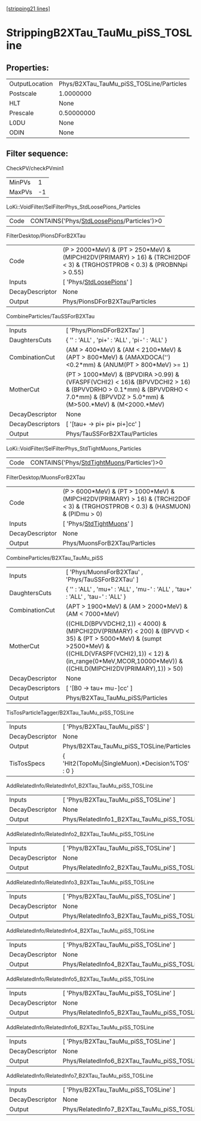 [[stripping21 lines]](./stripping21-index)

# StrippingB2XTau_TauMu_piSS_TOSLine

## Properties:

|                |                                          |
|----------------|------------------------------------------|
| OutputLocation | Phys/B2XTau_TauMu_piSS_TOSLine/Particles |
| Postscale      | 1.0000000                                |
| HLT            | None                                     |
| Prescale       | 0.50000000                               |
| L0DU           | None                                     |
| ODIN           | None                                     |

## Filter sequence:

CheckPV/checkPVmin1

|        |     |
|--------|-----|
| MinPVs | 1   |
| MaxPVs | -1  |

LoKi::VoidFilter/SelFilterPhys_StdLoosePions_Particles

|      |                                                                                            |
|------|--------------------------------------------------------------------------------------------|
| Code | CONTAINS('Phys/[StdLoosePions](./stripping21-commonparticles-stdloosepions)/Particles')\>0 |

FilterDesktop/PionsDForB2XTau

|                 |                                                                                                                                 |
|-----------------|---------------------------------------------------------------------------------------------------------------------------------|
| Code            | (P \> 2000\*MeV) & (PT \> 250\*MeV) & (MIPCHI2DV(PRIMARY) \> 16) & (TRCHI2DOF \< 3) & (TRGHOSTPROB \< 0.3) & (PROBNNpi \> 0.55) |
| Inputs          | [ 'Phys/[StdLoosePions](./stripping21-commonparticles-stdloosepions)' ]                                                       |
| DecayDescriptor | None                                                                                                                            |
| Output          | Phys/PionsDForB2XTau/Particles                                                                                                  |

CombineParticles/TauSSForB2XTau

|                  |                                                                                                                                                                                          |
|------------------|------------------------------------------------------------------------------------------------------------------------------------------------------------------------------------------|
| Inputs           | [ 'Phys/PionsDForB2XTau' ]                                                                                                                                                             |
| DaughtersCuts    | { '' : 'ALL' , 'pi+' : 'ALL' , 'pi-' : 'ALL' }                                                                                                                                           |
| CombinationCut   | (AM \> 400\*MeV) & (AM \< 2100\*MeV) & (APT \> 800\*MeV) & (AMAXDOCA('') \<0.2\*mm) & (ANUM(PT \> 800\*MeV) \>= 1)                                                                       |
| MotherCut        | (PT \> 1000\*MeV) & (BPVDIRA \>0.99) & (VFASPF(VCHI2) \< 16)& (BPVVDCHI2 \> 16) & (BPVVDRHO \> 0.1\*mm) & (BPVVDRHO \< 7.0\*mm) & (BPVVDZ \> 5.0\*mm) & (M\>500.\*MeV) & (M\<2000.\*MeV) |
| DecayDescriptor  | None                                                                                                                                                                                     |
| DecayDescriptors | [ '[tau+ -\> pi+ pi+ pi+]cc' ]                                                                                                                                                       |
| Output           | Phys/TauSSForB2XTau/Particles                                                                                                                                                            |

LoKi::VoidFilter/SelFilterPhys_StdTightMuons_Particles

|      |                                                                                            |
|------|--------------------------------------------------------------------------------------------|
| Code | CONTAINS('Phys/[StdTightMuons](./stripping21-commonparticles-stdtightmuons)/Particles')\>0 |

FilterDesktop/MuonsForB2XTau

|                 |                                                                                                                                        |
|-----------------|----------------------------------------------------------------------------------------------------------------------------------------|
| Code            | (P \> 6000\*MeV) & (PT \> 1000\*MeV) & (MIPCHI2DV(PRIMARY) \> 16) & (TRCHI2DOF \< 3) & (TRGHOSTPROB \< 0.3) & (HASMUON) & (PIDmu \> 0) |
| Inputs          | [ 'Phys/[StdTightMuons](./stripping21-commonparticles-stdtightmuons)' ]                                                              |
| DecayDescriptor | None                                                                                                                                   |
| Output          | Phys/MuonsForB2XTau/Particles                                                                                                          |

CombineParticles/B2XTau_TauMu_piSS

|                  |                                                                                                                                                                                                                                       |
|------------------|---------------------------------------------------------------------------------------------------------------------------------------------------------------------------------------------------------------------------------------|
| Inputs           | [ 'Phys/MuonsForB2XTau' , 'Phys/TauSSForB2XTau' ]                                                                                                                                                                                   |
| DaughtersCuts    | { '' : 'ALL' , 'mu+' : 'ALL' , 'mu-' : 'ALL' , 'tau+' : 'ALL' , 'tau-' : 'ALL' }                                                                                                                                                      |
| CombinationCut   | (APT \> 1900\*MeV) & (AM \> 2000\*MeV) & (AM \< 7000\*MeV)                                                                                                                                                                            |
| MotherCut        | ((CHILD(BPVVDCHI2,1)) \< 4000) & (MIPCHI2DV(PRIMARY) \< 200) & (BPVVD \< 35) & (PT \> 5000\*MeV) & (sumpt \>2500\*MeV) & ((CHILD(VFASPF(VCHI2),1)) \< 12) & (in_range(0\*MeV,MCOR,10000\*MeV)) &((CHILD(MIPCHI2DV(PRIMARY),1)) \> 50) |
| DecayDescriptor  | None                                                                                                                                                                                                                                  |
| DecayDescriptors | [ '[B0 -\> tau+ mu-]cc' ]                                                                                                                                                                                                         |
| Output           | Phys/B2XTau_TauMu_piSS/Particles                                                                                                                                                                                                      |

TisTosParticleTagger/B2XTau_TauMu_piSS_TOSLine

|                 |                                                   |
|-----------------|---------------------------------------------------|
| Inputs          | [ 'Phys/B2XTau_TauMu_piSS' ]                    |
| DecayDescriptor | None                                              |
| Output          | Phys/B2XTau_TauMu_piSS_TOSLine/Particles          |
| TisTosSpecs     | { 'Hlt2(TopoMu\|SingleMuon).\*Decision%TOS' : 0 } |

AddRelatedInfo/RelatedInfo1_B2XTau_TauMu_piSS_TOSLine

|                 |                                                       |
|-----------------|-------------------------------------------------------|
| Inputs          | [ 'Phys/B2XTau_TauMu_piSS_TOSLine' ]                |
| DecayDescriptor | None                                                  |
| Output          | Phys/RelatedInfo1_B2XTau_TauMu_piSS_TOSLine/Particles |

AddRelatedInfo/RelatedInfo2_B2XTau_TauMu_piSS_TOSLine

|                 |                                                       |
|-----------------|-------------------------------------------------------|
| Inputs          | [ 'Phys/B2XTau_TauMu_piSS_TOSLine' ]                |
| DecayDescriptor | None                                                  |
| Output          | Phys/RelatedInfo2_B2XTau_TauMu_piSS_TOSLine/Particles |

AddRelatedInfo/RelatedInfo3_B2XTau_TauMu_piSS_TOSLine

|                 |                                                       |
|-----------------|-------------------------------------------------------|
| Inputs          | [ 'Phys/B2XTau_TauMu_piSS_TOSLine' ]                |
| DecayDescriptor | None                                                  |
| Output          | Phys/RelatedInfo3_B2XTau_TauMu_piSS_TOSLine/Particles |

AddRelatedInfo/RelatedInfo4_B2XTau_TauMu_piSS_TOSLine

|                 |                                                       |
|-----------------|-------------------------------------------------------|
| Inputs          | [ 'Phys/B2XTau_TauMu_piSS_TOSLine' ]                |
| DecayDescriptor | None                                                  |
| Output          | Phys/RelatedInfo4_B2XTau_TauMu_piSS_TOSLine/Particles |

AddRelatedInfo/RelatedInfo5_B2XTau_TauMu_piSS_TOSLine

|                 |                                                       |
|-----------------|-------------------------------------------------------|
| Inputs          | [ 'Phys/B2XTau_TauMu_piSS_TOSLine' ]                |
| DecayDescriptor | None                                                  |
| Output          | Phys/RelatedInfo5_B2XTau_TauMu_piSS_TOSLine/Particles |

AddRelatedInfo/RelatedInfo6_B2XTau_TauMu_piSS_TOSLine

|                 |                                                       |
|-----------------|-------------------------------------------------------|
| Inputs          | [ 'Phys/B2XTau_TauMu_piSS_TOSLine' ]                |
| DecayDescriptor | None                                                  |
| Output          | Phys/RelatedInfo6_B2XTau_TauMu_piSS_TOSLine/Particles |

AddRelatedInfo/RelatedInfo7_B2XTau_TauMu_piSS_TOSLine

|                 |                                                       |
|-----------------|-------------------------------------------------------|
| Inputs          | [ 'Phys/B2XTau_TauMu_piSS_TOSLine' ]                |
| DecayDescriptor | None                                                  |
| Output          | Phys/RelatedInfo7_B2XTau_TauMu_piSS_TOSLine/Particles |
